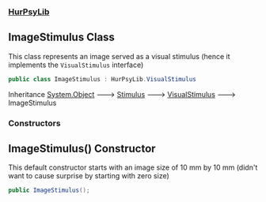 ### [HurPsyLib](HurPsyLib.md 'HurPsyLib')

## ImageStimulus Class

This class represents an image served as a visual stimulus (hence it implements the `VisualStimulus` interface)

```csharp
public class ImageStimulus : HurPsyLib.VisualStimulus
```

Inheritance [System.Object](https://docs.microsoft.com/en-us/dotnet/api/System.Object 'System.Object') &#129106; [Stimulus](HurPsyLib.Stimulus.md 'HurPsyLib.Stimulus') &#129106; [VisualStimulus](HurPsyLib.VisualStimulus.md 'HurPsyLib.VisualStimulus') &#129106; ImageStimulus
### Constructors

<a name='HurPsyLib.ImageStimulus.ImageStimulus()'></a>

## ImageStimulus() Constructor

This default constructor starts with an image size of 10 mm by 10 mm (didn't want to cause surprise by starting with zero size)

```csharp
public ImageStimulus();
```